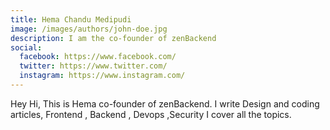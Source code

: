 ```yaml
---
title: Hema Chandu Medipudi
image: /images/authors/john-doe.jpg
description: I am the co-founder of zenBackend
social:
  facebook: https://www.facebook.com/
  twitter: https://www.twitter.com/
  instagram: https://www.instagram.com/
---
```


Hey Hi, This is Hema co-founder of zenBackend. I write Design and coding articles, Frontend , Backend , Devops ,Security I cover all the topics.
